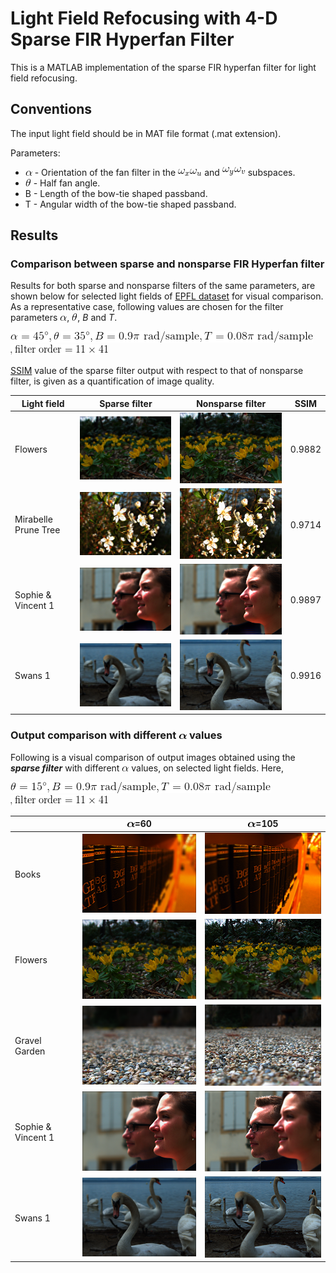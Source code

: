 # Light Field Refocusing with 4-D Sparse FIR Hyperfan Filter
This is a MATLAB implementation of the sparse FIR hyperfan filter for light field refocusing.

## Conventions
The input light field should be in MAT file format (.mat extension). 

Parameters:
- ![](docs/Images/alpha.gif) - Orientation of the fan filter in the ![](docs/Images/xu.gif) and ![](docs/Images/yv.gif) subspaces.
- ![](docs/Images/theta.gif) - Half fan angle.
- B - Length of the bow-tie shaped passband.
- T - Angular width of the bow-tie shaped passband.

## Results
### Comparison between sparse and nonsparse FIR Hyperfan filter

Results for both sparse and nonsparse filters of the same parameters, are shown below for selected light fields of [EPFL dataset](https://mmspg.epfl.ch/EPFL-light-field-image-dataset) for visual comparison. As a representative case, following values are chosen for the filter parameters ![](docs/Images/alpha.gif), ![](docs/Images/theta.gif), *B* and *T*. 

![val1](docs/Images/val1.gif)![](docs/Images/order.gif)

[SSIM](https://en.wikipedia.org/wiki/Structural_similarity) value of the sparse filter output with respect to that of nonsparse filter, is given as a quantification of image quality. 

| Light field | Sparse filter | Nonsparse filter | SSIM |
| --- | --- | --- | --- |
| Flowers | <img src="docs/Images/F_35_45_ht.png" width="300" > | <img src="docs/Images/F_35_45.png" width="300" > | 0.9882 |
| Mirabelle Prune Tree | <img src="docs/Images/MPT_35_45_ht.png" width="300" > | <img src="docs/Images/MPT_35_45.png" width="300" > | 0.9714 |
| Sophie & Vincent 1 | <img src="docs/Images/Sophie_&_Vincent_1_35_45_ht.png" width="300" > | <img src="docs/Images/Sophie_&_Vincent_1_35_45.png" width="300" > | 0.9897 |
| Swans 1 | <img src="docs/Images/Swans_1_35_45_ht.png" width="300" > | <img src="docs/Images/Swans_1_35_45.png" width="300" > | 0.9916 |



### Output comparison with different ![](docs/Images/bold_alpha.gif) values

Following is a visual comparison of output images obtained using the ***sparse filter*** with different ![](docs/Images/alpha.gif) values, on selected light fields. Here,

![](docs/Images/vary_alpha.gif)![](docs/Images/order.gif)

| | ![](docs/Images/bold_alpha.gif)=60 | ![](docs/Images/bold_alpha.gif)=105 |
| --- | --- | --- |
| Books | <img src="docs/Images/Books_15_60_ht.png" width="300" > | <img src="docs/Images/Books_15_105_ht.png" width="300" > |
| Flowers | <img src="docs/Images/F_15_60_ht.png" width="300" > | <img src="docs/Images/F_15_105_ht.png" width="300" > |
| Gravel Garden | <img src="docs/Images/GG_15_60_ht.png" width="300" > | <img src="docs/Images/GG_15_105_ht.png" width="300" > |
| Sophie & Vincent 1 | <img src="docs/Images/Sophie_&_Vincent_1_15_60_ht.png" width="300" > | <img src="docs/Images/Sophie_&_Vincent_1_15_105_ht.png" width="300" > |
| Swans 1 | <img src="docs/Images/Swans_1_15_60_ht.png" width="300" > | <img src="docs/Images/Swans_1_15_105_ht.png" width="300" > |

